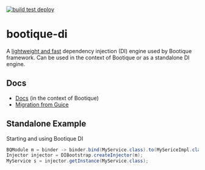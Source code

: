 <!--
  Licensed to ObjectStyle LLC under one
  or more contributor license agreements.  See the NOTICE file
  distributed with this work for additional information
  regarding copyright ownership.  The ObjectStyle LLC licenses
  this file to you under the Apache License, Version 2.0 (the
  "License"); you may not use this file except in compliance
  with the License.  You may obtain a copy of the License at

    http://www.apache.org/licenses/LICENSE-2.0

  Unless required by applicable law or agreed to in writing,
  software distributed under the License is distributed on an
  "AS IS" BASIS, WITHOUT WARRANTIES OR CONDITIONS OF ANY
  KIND, either express or implied.  See the License for the
  specific language governing permissions and limitations
  under the License.
  -->

[![build test deploy](https://github.com/bootique/bootique-di/actions/workflows/maven.yml/badge.svg)](https://github.com/bootique/bootique-di/actions/workflows/maven.yml)

# bootique-di

A [lightweight and fast](https://github.com/andrus/di-comparison#results-java-8) dependency injection (DI) engine used by Bootique framework. Can be used in the context of Bootique or as a standalone DI engine.

## Docs

- [Docs](https://bootique.io/docs/2.x/bootique-docs/#_bqruntime_and_di) (in the context of Bootique)
- [Migration from Guice](https://bootique.io/docs/2.x/migrate-from-guice/)

## Standalone Example

Starting and using Bootique DI 
```java
BQModule m = binder -> binder.bind(MyService.class).to(MySericeImpl.class);
Injector injector = DIBootstrap.createInjector(m);
MyService s = injector.getInstance(MyService.class);
```

